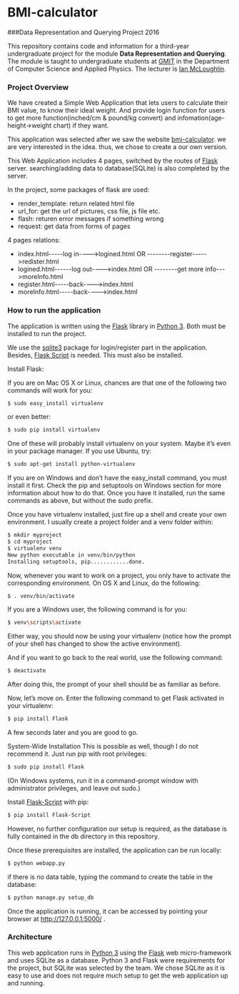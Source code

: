 # BMI-calculator
###Data Representation and Querying Project 2016

This repository contains code and information for a third-year undergraduate project for the module **Data Representation and Querying**.
The module is taught to undergraduate students at [GMIT](http://www.gmit.ie) in the Department of Computer Science and Applied Physics.
The lecturer is [Ian McLoughlin](https://ianmcloughlin.github.io).

### Project Overview
We have created a Simple Web Application that lets users to calculate their BMI value, to know their ideal weight. And provide login function for users to get more function(inched/cm & pound/kg convert) and infomation(age-height->weight chart) if they want.

This application was selected after we saw the website [bmi-calculator](http://www.bmi-calculator.net/). we are very interested in the idea. thus, we chose to create a our own version. 

This Web Application includes 4 pages, switched by the routes of [Flask](http://flask.pocoo.org/) server. searching/adding data to database(SQLite) is also completed by the server.

In the project, some packages of flask are used:
- render_template: return related html file
- url_for: get the url of pictures, css file, js file etc.
- flash: returen error messages if something wrong
- request: get data from forms of pages

4 pages relations:
- index.html-----log in---->logined.html  OR  --------register----->redister.html
- logined.html------log out---->index.html  OR  --------get more info--->moreInfo.html
- register.html-----back---->index.html
- moreInfo.html-----back---->index.html

### How to run the application
The application is written using the [Flask](http://flask.pocoo.org/) library in [Python 3](https://www.python.org).
Both must be installed to run the project.

We use the [sqlite3](https://docs.python.org/2/library/sqlite3.html) package for login/register part in the application.
Besides, [Flask Script](https://flask-script.readthedocs.io/en/latest/) is needed. 
This must also be installed.

Install Flask:

If you are on Mac OS X or Linux, chances are that one of the following two commands will work for you:
```bash
$ sudo easy_install virtualenv
```
or even better:
```bash
$ sudo pip install virtualenv
```
One of these will probably install virtualenv on your system. Maybe it’s even in your package manager. If you use Ubuntu, try:
```bash
$ sudo apt-get install python-virtualenv
```

If you are on Windows and don’t have the easy_install command, you must install it first. Check the pip and setuptools on Windows section for more information about how to do that. Once you have it installed, run the same commands as above, but without the sudo prefix.

Once you have virtualenv installed, just fire up a shell and create your own environment. I usually create a project folder and a venv folder within:
```bash
$ mkdir myproject
$ cd myproject
$ virtualenv venv
New python executable in venv/bin/python
Installing setuptools, pip............done.
```
Now, whenever you want to work on a project, you only have to activate the corresponding environment. On OS X and Linux, do the following:
```bash
$ . venv/bin/activate
```
If you are a Windows user, the following command is for you:
```bash
$ venv\scripts\activate
```
Either way, you should now be using your virtualenv (notice how the prompt of your shell has changed to show the active environment).

And if you want to go back to the real world, use the following command:
```bash
$ deactivate
```
After doing this, the prompt of your shell should be as familiar as before.

Now, let’s move on. Enter the following command to get Flask activated in your virtualenv:
```bash
$ pip install Flask
```
A few seconds later and you are good to go.

System-Wide Installation
This is possible as well, though I do not recommend it. Just run pip with root privileges:
```bash
$ sudo pip install Flask
```
(On Windows systems, run it in a command-prompt window with administrator privileges, and leave out sudo.)

Install [Flask-Script](https://flask-script.readthedocs.io/en/latest/) with pip:
```bash
$ pip install Flask-Script
```

However, no further configuration our setup is required, as the database is fully contained in the db directory in this repository.

Once these prerequisites are installed, the application can be run locally:
```bash
$ python webapp.py
```

if there is no data table, typing the command to create the table in the database:
```bash
$ python manage.py setup_db
```

Once the application is running, it can be accessed by pointing your browser at http://127.0.0.1:5000/ . 

### Architecture
This web application runs in [Python 3](https://www.python.org) using the [Flask](http://flask.pocoo.org/) web micro-framework and uses SQLite as a database.
Python 3 and Flask were requirements for the project, but SQLite was selected by the team.
We chose SQLite as it is easy to use and does not require much setup to get the web application up and running.
